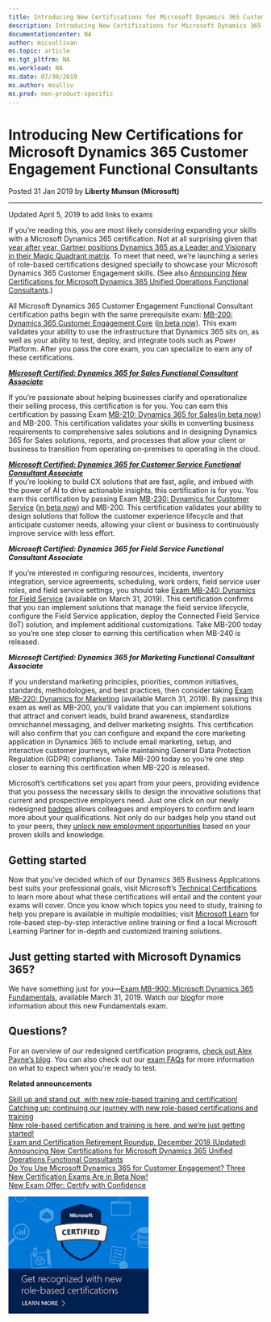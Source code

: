 ```yaml
---
title: Introducing New Certifications for Microsoft Dynamics 365 Customer Engagement Functional Consultants | Microsoft Docs
description: Introducing New Certifications for Microsoft Dynamics 365 Customer Engagement Functional Consultants 
documentationcenter: NA 
author: micsullivan
ms.topic: article
ms.tgt_pltfrm: NA
ms.workload: NA
ms.date: 07/30/2019
ms.author: msulliv
ms.prod: non-product-specific
---
```

# Introducing New Certifications for Microsoft Dynamics 365 Customer Engagement Functional Consultants

Posted 31 Jan 2019 by **Liberty Munson (Microsoft)**

___

Updated April 5, 2019 to add links to exams

If you’re reading this, you are most likely considering expanding your skills with a Microsoft Dynamics 365 certification. Not at all surprising given that [year after year, Gartner positions Dynamics 365 as a Leader and Visionary in their Magic Quadrant matrix](https://dynamics.microsoft.com/en-us/analyst-awards/). To meet that need, we’re launching a series of role-based certifications designed specially to showcase your Microsoft Dynamics 365 Customer Engagement skills. (See also [Announcing New Certifications for Microsoft Dynamics 365 Unified Operations Functional Consultants](https://www.microsoft.com/en-us/learning/community-blog-post.aspx?BlogId=8&Id=375199).)

All Microsoft Dynamics 365 Customer Engagement Functional Consultant certification paths begin with the same prerequisite exam: [MB-200: Dynamics 365 Customer Engagement Core](https://www.microsoft.com/learning/exam-MB-200.aspx) ([in beta now](https://www.microsoft.com/en-us/learning/community-blog-post.aspx?BlogId=8&Id=375203)). This exam validates your ability to use the infrastructure that Dynamics 365 sits on, as well as your ability to test, deploy, and integrate tools such as Power Platform. After you pass the core exam, you can specialize to earn any of these certifications.

***[Microsoft Certified: Dynamics 365 for Sales Functional Consultant Associate](https://www.microsoft.com/learning/d365-functional-consultant-sales.aspx)***

If you’re passionate about helping businesses clarify and operationalize their selling process, this certification is for you. You can earn this certification by passing Exam [MB-210: Dynamics 365 for Sales](https://www.microsoft.com/learning/exam-MB-210.aspx)([in beta now](https://www.microsoft.com/en-us/learning/community-blog-post.aspx?BlogId=8&Id=375203)) and MB-200. This certification validates your skills in converting business requirements to comprehensive sales solutions and in designing Dynamics 365 for Sales solutions, reports, and processes that allow your client or business to transition from operating on-premises to operating in the cloud.

***[Microsoft Certified: Dynamics 365 for Customer Service Functional Consultant Associate](https://www.microsoft.com/learning/d365-functional-consultant-customer-service.aspx)***  
If you’re looking to build CX solutions that are fast, agile, and imbued with the power of AI to drive actionable insights, this certification is for you. You earn this certification by passing Exam [MB-230: Dynamics for Customer Service](https://www.microsoft.com/learning/exam-MB-230.aspx) ([in beta now](https://www.microsoft.com/en-us/learning/community-blog-post.aspx?BlogId=8&Id=375203)) and MB-200. This certification validates your ability to design solutions that follow the customer experience lifecycle and that anticipate customer needs, allowing your client or business to continuously improve service with less effort.

***Microsoft Certified: Dynamics 365 for Field Service Functional Consultant Associate***

If you’re interested in configuring resources, incidents, inventory integration, service agreements, scheduling, work orders, field service user roles, and field service settings, you should take [Exam MB-240: Dynamics for Field Service](https://www.microsoft.com/learning/exam-MB-240.aspx) (available on March 31, 2019). This certification confirms that you can implement solutions that manage the field service lifecycle, configure the Field Service application, deploy the Connected Field Service (IoT) solution, and implement additional customizations. Take MB-200 today so you’re one step closer to earning this certification when MB-240 is released.

***Microsoft Certified: Dynamics 365 for Marketing Functional Consultant Associate***

If you understand marketing principles, priorities, common initiatives, standards, methodologies, and best practices, then consider taking [Exam MB-220: Dynamics for Marketing](https://www.microsoft.com/learning/exam-MB-220.aspx) (available March 31, 2019). By passing this exam as well as MB-200, you’ll validate that you can implement solutions that attract and convert leads, build brand awareness, standardize omnichannel messaging, and deliver marketing insights. This certification will also confirm that you can configure and expand the core marketing application in Dynamics 365 to include email marketing, setup, and interactive customer journeys, while maintaining General Data Protection Regulation (GDPR) compliance. Take MB-200 today so you’re one step closer to earning this certification when MB-220 is released.

Microsoft’s certifications set you apart from your peers, providing evidence that you possess the necessary skills to design the innovative solutions that current and prospective employers need. Just one click on our newly redesigned [badges](https://www.microsoft.com/learning/badges.aspx) allows colleagues and employers to confirm and learn more about your qualifications. Not only do our badges help you stand out to your peers, they [unlock new employment opportunities](https://www.microsoft.com/en-us/learning/community-blog-post.aspx?BlogId=8&Id=375167) based on your proven skills and knowledge.

## Getting started  

Now that you’ve decided which of our Dynamics 365 Business Applications best suits your professional goals, visit Microsoft’s [Technical Certifications](https://www.microsoft.com/learning/browse-new-certification.aspx) to learn more about what these certifications will entail and the content your exams will cover. Once you know which topics you need to study, training to help you prepare is available in multiple modalities; visit [Microsoft Learn](https://docs.microsoft.com/learn/browse/?products=dynamics&levels=intermediate) for role-based step-by-step interactive online training or find a local Microsoft Learning Partner for in-depth and customized training solutions.

## Just getting started with Microsoft Dynamics 365?

We have something just for you—[Exam MB-900: Microsoft Dynamics 365 Fundamentals](https://www.microsoft.com/learning/exam-MB-900.aspx), available March 31, 2019. Watch our [blog](https://www.microsoft.com/en-us/learning/community-blog.aspx)for more information about this new Fundamentals exam.

## Questions?

For an overview of our redesigned certification programs, [check out Alex Payne’s blog](https://www.microsoft.com/en-us/learning/community-blog-post.aspx?BlogId=8&Id=375200). You can also check out our [exam FAQs](https://www.microsoft.com/learning/certification-exam-policies.aspx) for more information on what to expect when you’re ready to test.

**Related announcements**

[Skill up and stand out, with new role-based training and certification!](https://www.microsoft.com/en-us/learning/community-blog-post.aspx?BlogId=8&Id=375161)   
[Catching up: continuing our journey with new role-based certifications and training](https://www.microsoft.com/en-us/learning/community-blog-post.aspx?BlogId=8&Id=375200)   
[New role-based certification and training is here, and we’re just getting started!](https://www.microsoft.com/en-us/learning/community-blog-post.aspx?BlogId=8&Id=375159)   
[Exam and Certification Retirement Roundup, December 2018 (Updated)](https://www.microsoft.com/en-us/learning/community-blog-post.aspx?BlogId=8&Id=375189)  
[Announcing New Certifications for Microsoft Dynamics 365 Unified Operations Functional Consultants](https://www.microsoft.com/en-us/learning/community-blog-post.aspx?BlogId=8&Id=375199)   
[Do You Use Microsoft Dynamics 365 for Customer Engagement? Three New Certification Exams Are in Beta Now!](https://www.microsoft.com/en-us/learning/community-blog-post.aspx?BlogId=8&Id=375203)   
[New Exam Offer: Certify with Confidence](https://www.microsoft.com/en-us/learning/community-blog-post.aspx?BlogId=8&Id=375201)

[![Build career advancing skills](images/microsoft-certified-banner.png)](https://www.microsoft.com/learning/azure-training-certification.aspx?WT.icid=mva_bnr_lexawareness_usen_asi_rightrail_oct2017)